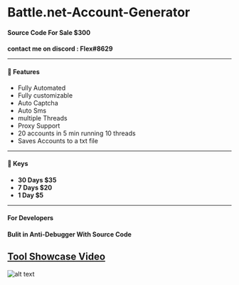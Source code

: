 # Battle.net-Account-Generator

<h4> Source Code For Sale $300 <h4>
  contact me on discord : Flex#8629
  
---  

<h4>📕 Features</h4>

<!-- BLOG-POST-LIST:START -->
- Fully Automated
- Fully customizable  
- Auto Captcha 
- Auto Sms 
- multiple Threads 
- Proxy Support
- 20 accounts in 5 min running 10 threads  
- Saves Accounts to a txt file  
<!-- BLOG-POST-LIST:END -->
  
---
   
<h4> 🔑 Keys <h4>
  
<!-- BLOG-POST-LIST:START -->
- 30 Days $35
- 7 Days $20
- 1 Day $5  
  
---
  
<h4> For Developers <h4> 
  
Bulit in Anti-Debugger With Source Code
  
## [Tool Showcase Video](https://youtu.be/D-d4vOJSOCc)   
 
![alt text](https://cdn.discordapp.com/attachments/899424300120027216/939546886103244840/b.net.png)  

  
  
